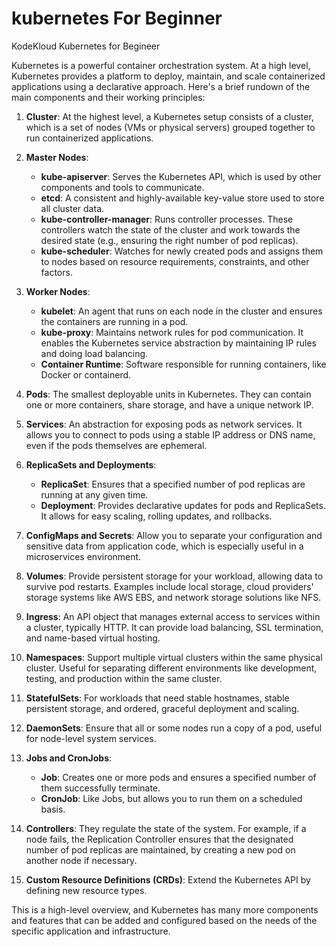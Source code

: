 # kubernetes For Beginner
KodeKloud Kubernetes for Begineer

Kubernetes is a powerful container orchestration system. At a high level, Kubernetes provides a platform to deploy, maintain, and scale containerized applications using a declarative approach. Here's a brief rundown of the main components and their working principles:

1. **Cluster**: At the highest level, a Kubernetes setup consists of a cluster, which is a set of nodes (VMs or physical servers) grouped together to run containerized applications.

2. **Master Nodes**:
    - **kube-apiserver**: Serves the Kubernetes API, which is used by other components and tools to communicate.
    - **etcd**: A consistent and highly-available key-value store used to store all cluster data.
    - **kube-controller-manager**: Runs controller processes. These controllers watch the state of the cluster and work towards the desired state (e.g., ensuring the right number of pod replicas).
    - **kube-scheduler**: Watches for newly created pods and assigns them to nodes based on resource requirements, constraints, and other factors.

3. **Worker Nodes**:
    - **kubelet**: An agent that runs on each node in the cluster and ensures the containers are running in a pod.
    - **kube-proxy**: Maintains network rules for pod communication. It enables the Kubernetes service abstraction by maintaining IP rules and doing load balancing.
    - **Container Runtime**: Software responsible for running containers, like Docker or containerd.

4. **Pods**: The smallest deployable units in Kubernetes. They can contain one or more containers, share storage, and have a unique network IP.

5. **Services**: An abstraction for exposing pods as network services. It allows you to connect to pods using a stable IP address or DNS name, even if the pods themselves are ephemeral.

6. **ReplicaSets and Deployments**: 
    - **ReplicaSet**: Ensures that a specified number of pod replicas are running at any given time.
    - **Deployment**: Provides declarative updates for pods and ReplicaSets. It allows for easy scaling, rolling updates, and rollbacks.

7. **ConfigMaps and Secrets**: Allow you to separate your configuration and sensitive data from application code, which is especially useful in a microservices environment.

8. **Volumes**: Provide persistent storage for your workload, allowing data to survive pod restarts. Examples include local storage, cloud providers' storage systems like AWS EBS, and network storage solutions like NFS.

9. **Ingress**: An API object that manages external access to services within a cluster, typically HTTP. It can provide load balancing, SSL termination, and name-based virtual hosting.

10. **Namespaces**: Support multiple virtual clusters within the same physical cluster. Useful for separating different environments like development, testing, and production within the same cluster.

11. **StatefulSets**: For workloads that need stable hostnames, stable persistent storage, and ordered, graceful deployment and scaling.

12. **DaemonSets**: Ensure that all or some nodes run a copy of a pod, useful for node-level system services.

13. **Jobs and CronJobs**: 
    - **Job**: Creates one or more pods and ensures a specified number of them successfully terminate.
    - **CronJob**: Like Jobs, but allows you to run them on a scheduled basis.

14. **Controllers**: They regulate the state of the system. For example, if a node fails, the Replication Controller ensures that the designated number of pod replicas are maintained, by creating a new pod on another node if necessary.

15. **Custom Resource Definitions (CRDs)**: Extend the Kubernetes API by defining new resource types.

This is a high-level overview, and Kubernetes has many more components and features that can be added and configured based on the needs of the specific application and infrastructure.
